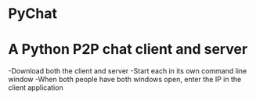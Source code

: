 PyChat
======
A Python P2P chat client and server
======
-Download both the client and server
-Start each in its own command line window
-When both people have both windows open, enter the IP in the client application
